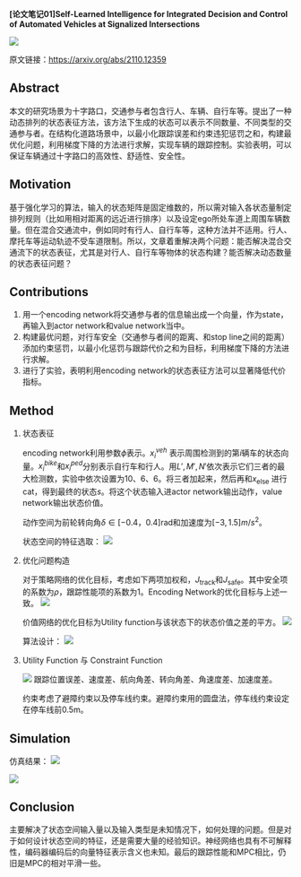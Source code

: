 **[论文笔记01]Self-Learned Intelligence for Integrated Decision and Control of Automated Vehicles at Signalized Intersections**

![](https://i.imgur.com/PEP9zID.png)

原文链接：https://arxiv.org/abs/2110.12359

## Abstract
本文的研究场景为十字路口，交通参与者包含行人、车辆、自行车等。提出了一种动态排列的状态表征方法，该方法下生成的状态可以表示不同数量、不同类型的交通参与者。在结构化道路场景中，以最小化跟踪误差和约束违犯惩罚之和，构建最优化问题，利用梯度下降的方法进行求解，实现车辆的跟踪控制。实验表明，可以保证车辆通过十字路口的高效性、舒适性、安全性。
## Motivation
基于强化学习的算法，输入的状态矩阵是固定维数的，所以需对输入各状态量制定排列规则（比如用相对距离的远近进行排序）以及设定ego所处车道上周围车辆数量。但在混合交通流中，例如同时有行人、自行车等，这种方法并不适用。行人、摩托车等运动轨迹不受车道限制。所以，文章着重解决两个问题：能否解决混合交通流下的状态表征，尤其是对行人、自行车等物体的状态构建？能否解决动态数量的状态表征问题？
## Contributions
1. 用一个encoding network将交通参与者的信息输出成一个向量，作为state，再输入到actor network和value network当中。
2. 构建最优问题，对行车安全（交通参与者间的距离、和stop line之间的距离）添加约束惩罚，以最小化惩罚与跟踪代价之和为目标，利用梯度下降的方法进行求解。
3. 进行了实验，表明利用encoding network的状态表征方法可以显著降低代价指标。
## Method
1. 状态表征

    encoding network利用参数$\phi$表示。$x_{i}^{veh}$ 表示周围检测到的第$i$辆车的状态向量。$x_{i}^{bike}$和$x_{i}^{ped}$分别表示自行车和行人。用$L',M',N'$依次表示它们三者的最大检测数，实验中依次设置为10、6、6。将三者加起来，然后再和$x_{\text{else}}$ 进行cat，得到最终的状态$s$。将这个状态输入进actor network输出动作，value network输出状态价值。
    
    动作空间为前轮转向角$\delta \in [-0.4，0.4]$rad和加速度为$[-3,1.5]m/s^{2}$。
    
    状态空间的特征选取：
    ![](https://i.imgur.com/aOs94FS.png)

    
2. 优化问题构造
    
    对于策略网络的优化目标，考虑如下两项加权和，$J_{\text{track}}$和$J_{\text{safe}}$。其中安全项的系数为$\rho$，跟踪性能项的系数为1。Encoding Network的优化目标与上述一致。
    ![](https://i.imgur.com/V9ub9AF.png)
    
    价值网络的优化目标为Utility function与该状态下的状态价值之差的平方。
    ![](https://i.imgur.com/Q7wDePI.png)
    
    算法设计：
    ![](https://i.imgur.com/WWt86f2.png)
    
5. Utility Function 与 Constraint Function
    
    ![](https://i.imgur.com/XEe58DD.png)
    跟踪位置误差、速度差、航向角差、转向角差、角速度差、加速度差。
    
    约束考虑了避障约束以及停车线约束。避障约束用的圆盘法，停车线约束设定在停车线前0.5m。
    
## Simulation
仿真结果：
    ![](https://i.imgur.com/gaozYva.png)

![](https://i.imgur.com/CUMyCTj.png)

## Conclusion

主要解决了状态空间输入量以及输入类型是未知情况下，如何处理的问题。但是对于如何设计状态空间的特征，还是需要大量的经验知识。神经网络也具有不可解释性，编码器编码后的向量特征表示含义也未知。最后的跟踪性能和MPC相比，仍旧是MPC的相对平滑一些。